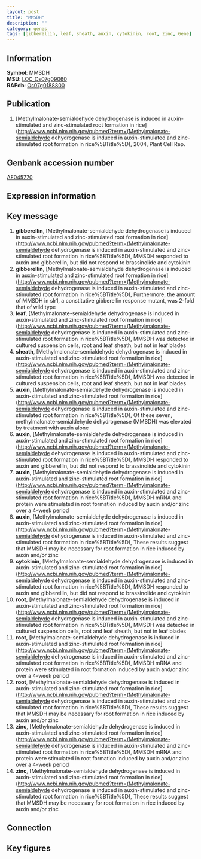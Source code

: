 ```yaml
---
layout: post
title: "MMSDH"
description: ""
category: genes
tags: [gibberellin, leaf, sheath, auxin, cytokinin, root, zinc, Gene]
---
```


## Information
__Symbol__: MMSDH  
__MSU__: [LOC_Os07g09060](http://rice.plantbiology.msu.edu/cgi-bin/ORF_infopage.cgi?orf=LOC_Os07g09060)  
__RAPdb__: [Os07g0188800](http://rapdb.dna.affrc.go.jp/viewer/gbrowse_details/irgsp1?name=Os07g0188800)  

## Publication
1. [Methylmalonate-semialdehyde dehydrogenase is induced in auxin-stimulated and zinc-stimulated root formation in rice](http://www.ncbi.nlm.nih.gov/pubmed?term=(Methylmalonate-semialdehyde dehydrogenase is induced in auxin-stimulated and zinc-stimulated root formation in rice%5BTitle%5D), 2004, Plant Cell Rep.

## Genbank accession number
[AF045770](http://www.ncbi.nlm.nih.gov/nuccore/AF045770)

## Expression information

## Key message
1. __gibberellin__, [Methylmalonate-semialdehyde dehydrogenase is induced in auxin-stimulated and zinc-stimulated root formation in rice](http://www.ncbi.nlm.nih.gov/pubmed?term=(Methylmalonate-semialdehyde dehydrogenase is induced in auxin-stimulated and zinc-stimulated root formation in rice%5BTitle%5D),  MMSDH responded to auxin and gibberellin, but did not respond to brassinolide and cytokinin
2. __gibberellin__, [Methylmalonate-semialdehyde dehydrogenase is induced in auxin-stimulated and zinc-stimulated root formation in rice](http://www.ncbi.nlm.nih.gov/pubmed?term=(Methylmalonate-semialdehyde dehydrogenase is induced in auxin-stimulated and zinc-stimulated root formation in rice%5BTitle%5D),  Furthermore, the amount of MMSDH in slr1, a constitutive gibberellin response mutant, was 2-fold that of wild type
3. __leaf__, [Methylmalonate-semialdehyde dehydrogenase is induced in auxin-stimulated and zinc-stimulated root formation in rice](http://www.ncbi.nlm.nih.gov/pubmed?term=(Methylmalonate-semialdehyde dehydrogenase is induced in auxin-stimulated and zinc-stimulated root formation in rice%5BTitle%5D),  MMSDH was detected in cultured suspension cells, root and leaf sheath, but not in leaf blades
4. __sheath__, [Methylmalonate-semialdehyde dehydrogenase is induced in auxin-stimulated and zinc-stimulated root formation in rice](http://www.ncbi.nlm.nih.gov/pubmed?term=(Methylmalonate-semialdehyde dehydrogenase is induced in auxin-stimulated and zinc-stimulated root formation in rice%5BTitle%5D),  MMSDH was detected in cultured suspension cells, root and leaf sheath, but not in leaf blades
5. __auxin__, [Methylmalonate-semialdehyde dehydrogenase is induced in auxin-stimulated and zinc-stimulated root formation in rice](http://www.ncbi.nlm.nih.gov/pubmed?term=(Methylmalonate-semialdehyde dehydrogenase is induced in auxin-stimulated and zinc-stimulated root formation in rice%5BTitle%5D),  Of these seven, methylmalonate-semialdehyde dehydrogenase (MMSDH) was elevated by treatment with auxin alone
6. __auxin__, [Methylmalonate-semialdehyde dehydrogenase is induced in auxin-stimulated and zinc-stimulated root formation in rice](http://www.ncbi.nlm.nih.gov/pubmed?term=(Methylmalonate-semialdehyde dehydrogenase is induced in auxin-stimulated and zinc-stimulated root formation in rice%5BTitle%5D),  MMSDH responded to auxin and gibberellin, but did not respond to brassinolide and cytokinin
7. __auxin__, [Methylmalonate-semialdehyde dehydrogenase is induced in auxin-stimulated and zinc-stimulated root formation in rice](http://www.ncbi.nlm.nih.gov/pubmed?term=(Methylmalonate-semialdehyde dehydrogenase is induced in auxin-stimulated and zinc-stimulated root formation in rice%5BTitle%5D),  MMSDH mRNA and protein were stimulated in root formation induced by auxin and/or zinc over a 4-week period
8. __auxin__, [Methylmalonate-semialdehyde dehydrogenase is induced in auxin-stimulated and zinc-stimulated root formation in rice](http://www.ncbi.nlm.nih.gov/pubmed?term=(Methylmalonate-semialdehyde dehydrogenase is induced in auxin-stimulated and zinc-stimulated root formation in rice%5BTitle%5D),  These results suggest that MMSDH may be necessary for root formation in rice induced by auxin and/or zinc
9. __cytokinin__, [Methylmalonate-semialdehyde dehydrogenase is induced in auxin-stimulated and zinc-stimulated root formation in rice](http://www.ncbi.nlm.nih.gov/pubmed?term=(Methylmalonate-semialdehyde dehydrogenase is induced in auxin-stimulated and zinc-stimulated root formation in rice%5BTitle%5D),  MMSDH responded to auxin and gibberellin, but did not respond to brassinolide and cytokinin
10. __root__, [Methylmalonate-semialdehyde dehydrogenase is induced in auxin-stimulated and zinc-stimulated root formation in rice](http://www.ncbi.nlm.nih.gov/pubmed?term=(Methylmalonate-semialdehyde dehydrogenase is induced in auxin-stimulated and zinc-stimulated root formation in rice%5BTitle%5D),  MMSDH was detected in cultured suspension cells, root and leaf sheath, but not in leaf blades
11. __root__, [Methylmalonate-semialdehyde dehydrogenase is induced in auxin-stimulated and zinc-stimulated root formation in rice](http://www.ncbi.nlm.nih.gov/pubmed?term=(Methylmalonate-semialdehyde dehydrogenase is induced in auxin-stimulated and zinc-stimulated root formation in rice%5BTitle%5D),  MMSDH mRNA and protein were stimulated in root formation induced by auxin and/or zinc over a 4-week period
12. __root__, [Methylmalonate-semialdehyde dehydrogenase is induced in auxin-stimulated and zinc-stimulated root formation in rice](http://www.ncbi.nlm.nih.gov/pubmed?term=(Methylmalonate-semialdehyde dehydrogenase is induced in auxin-stimulated and zinc-stimulated root formation in rice%5BTitle%5D),  These results suggest that MMSDH may be necessary for root formation in rice induced by auxin and/or zinc
13. __zinc__, [Methylmalonate-semialdehyde dehydrogenase is induced in auxin-stimulated and zinc-stimulated root formation in rice](http://www.ncbi.nlm.nih.gov/pubmed?term=(Methylmalonate-semialdehyde dehydrogenase is induced in auxin-stimulated and zinc-stimulated root formation in rice%5BTitle%5D),  MMSDH mRNA and protein were stimulated in root formation induced by auxin and/or zinc over a 4-week period
14. __zinc__, [Methylmalonate-semialdehyde dehydrogenase is induced in auxin-stimulated and zinc-stimulated root formation in rice](http://www.ncbi.nlm.nih.gov/pubmed?term=(Methylmalonate-semialdehyde dehydrogenase is induced in auxin-stimulated and zinc-stimulated root formation in rice%5BTitle%5D),  These results suggest that MMSDH may be necessary for root formation in rice induced by auxin and/or zinc

## Connection

## Key figures


